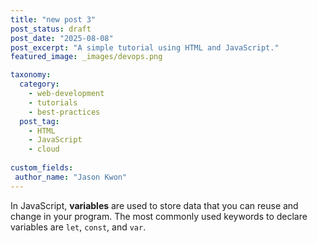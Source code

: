 ```yaml
---
title: "new post 3"
post_status: draft
post_date: "2025-08-08"
post_excerpt: "A simple tutorial using HTML and JavaScript."
featured_image: _images/devops.png

taxonomy:
  category:
    - web-development
    - tutorials
    - best-practices
  post_tag:
    - HTML
    - JavaScript
    - cloud
    
custom_fields:
 author_name: "Jason Kwon"
---
```


In JavaScript, **variables** are used to store data that you can reuse and change in your program. The most commonly used keywords to declare variables are `let`, `const`, and `var`.
